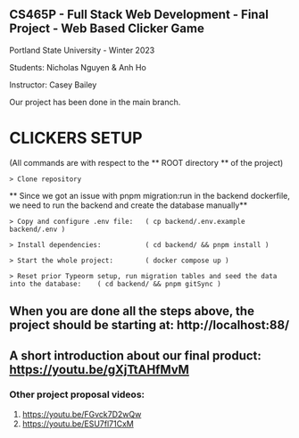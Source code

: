 ## CS465P - Full Stack Web Development - Final Project - Web Based Clicker Game

Portland State University - Winter 2023

Students: Nicholas Nguyen & Anh Ho

Instructor: Casey Bailey

Our project has been done in the main branch. 

# CLICKERS SETUP
(All commands are with respect to the ** ROOT directory ** of the project)
```
> Clone repository 
```
** Since we got an issue with pnpm migration:run in the backend dockerfile, we need to run the backend and create the database manually** 
```
> Copy and configure .env file:   ( cp backend/.env.example backend/.env )  

> Install dependencies:           ( cd backend/ && pnpm install ) 

> Start the whole project:        ( docker compose up )

> Reset prior Typeorm setup, run migration tables and seed the data into the database:    ( cd backend/ && pnpm gitSync )
```

## When you are done all the steps above, the project should be starting at: http://localhost:88/

## A short introduction about our final product: https://youtu.be/gXjTtAHfMvM

### Other project proposal videos: 

1. https://youtu.be/FGvck7D2wQw 
2. https://youtu.be/ESU7fl71CxM
